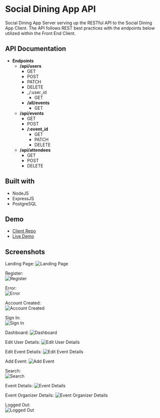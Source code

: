 # Social Dining App API
Social Dining App Server serving up the RESTful API to the Social Dining App Client. The API follows REST best practices with the endpoints below utilized within the Front End Client. 

## API Documentation

* **Endpoints**
  * **/api/users**
    * GET
    * POST
    * PATCH
    * DELETE
    * _/:user_id
      * GET
    * **/all/events**
      * GET
  * **/api/events**
    * GET
    * POST
    * **/:event_id**
      * GET
      * PATCH
      * DELETE
  * **/api/attendees**
    * GET
    * POST
    * DELETE

## Built with
* NodeJS
* ExpressJS
* PostgreSQL

## Demo

- [Client Repo](https://github.com/djbradleyii/social-dining-app-client)
- [Live Demo](https://social-dining-app.now.sh/)


## Screenshots
Landing Page:
![Landing Page](screenshots/landing_page.png)

Register:  
![Register](screenshots/registration.png)

Error:  
![Error](screenshots/error.png)

Account Created:  
![Account Created](screenshots/account_created.png)

Sign In:  
![Sign In](screenshots/signin.png)

Dashboard:
![Dashboard](screenshots/dashboard.png)

Edit User Details:
![Edit User Details](screenshots/edit_user_details.png)

Edit Event Details:
![Edit Event Details](screenshots/edit_event_details.png)

Add Event:
![Add Event](screenshots/add_event.png)

Search:  
![Search](screenshots/search.png)

Event Details:
![Event Details](screenshots/event_details.png)

Event Organizer Details:
![Event Organizer Details](screenshots/event_organizer_details.png)

Logged Out:  
![Logged Out](screenshots/logged_out.png)

